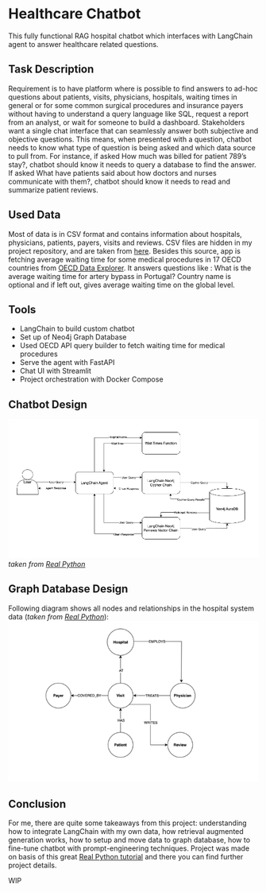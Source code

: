 # Healthcare Chatbot

This fully functional RAG hospital chatbot which interfaces with LangChain agent to answer healthcare related questions.

## Task Description 

Requirement is to have platform where is possible to find answers to ad-hoc questions about patients, visits, physicians, hospitals, waiting times in general or for some common surgical procedures and insurance payers without having to understand a query language like SQL, request a report from an analyst, or wait for someone to build a dashboard. Stakeholders want a single chat interface that can seamlessly answer both subjective and objective questions.
This means, when presented with a question, chatbot needs to know what type of question is being asked and which data source to pull from. For instance, if asked How much was billed for patient 789’s stay?, chatbot should know it needs to query a database to find the answer. If asked What have patients said about how doctors and nurses communicate with them?, chatbot should know it needs to read and summarize patient reviews.

## Used Data

Most of data is in CSV format and contains information about hospitals, physicians, patients, payers, visits and reviews. CSV files are hidden in my project repository, and are taken from [here](https://github.com/hfhoffman1144/langchain_neo4j_rag_app/tree/main/data). Besides this source, app is fetching average waiting time for some medical procedures in 17 OECD countries from [OECD Data Explorer](https://data-explorer.oecd.org/vis?df[ds]=dsDisseminateFinalDMZ&df[id]=DSD_HEALTH_PROC%40DF_WAITING&df[ag]=OECD.ELS.HD&df[vs]=1.0&pd=2010%2C&dq=..PT_PAT_WAIT_M_GT3.CM131_138...........WTSP...&ly[rw]=REF_AREA&ly[cl]=TIME_PERIOD&ly[rs]=WAITING_TIME&to[TIME_PERIOD]=false). It answers questions like : What is the average waiting time for artery bypass in Portugal? Country name is optional and if left out, gives average waiting time on the global level.

## Tools

* LangChain to build custom chatbot
* Set up of Neo4j Graph Database
* Used OECD API query builder to fetch waiting time for medical procedures 
* Serve the agent with FastAPI
* Chat UI with Streamlit
* Project orchestration with Docker Compose


## Chatbot Design

![Image](data/chatbot_dataStream.png)
                    *taken from [Real Python](https://realpython.com/build-llm-rag-chatbot-with-langchain/)*

## Graph Database Design

Following diagram shows all nodes and relationships in the hospital system data (*taken from [Real Python](https://realpython.com/build-llm-rag-chatbot-with-langchain/)*):
![Image](data/graph_db_design.png)

## Conclusion

For me, there are quite some takeaways from this project: understanding how to integrate LangChain with my own data,  how retrieval augmented generation works, how to setup and move data to graph database, how to fine-tune chatbot with prompt-engineering techniques. Project was made on basis of this great [Real Python tutorial](https://realpython.com/build-llm-rag-chatbot-with-langchain/) and there you can find further project details.


WIP
